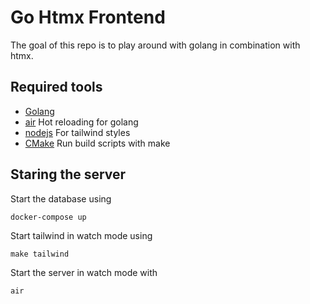 # Go Htmx Frontend

The goal of this repo is to play around with golang in combination with htmx.

## Required tools

- [Golang](https://go.dev/doc/install)
- [air](https://github.com/cosmtrek/air) Hot reloading for golang
- [nodejs](https://github.com/nvm-sh/nvm) For tailwind styles
- [CMake](https://cmake.org/install/) Run build scripts with make

## Staring the server

Start the database using

`docker-compose up`

Start tailwind in watch mode using

`make tailwind`

Start the server in watch mode with

`air`